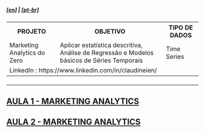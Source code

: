<h5><a href="blank_">[en]</a> | <a href="blank_">[pt-br]</a>
</h5>
<h5>
<div>
  <table>
    <tr>
      <th>PROJETO</th>
      <th>OBJETIVO</th>
      <th>TIPO DE DADOS</th>
    </tr>
    <tr>
      <td>Marketing Analytics do Zero</td>
      <td>Aplicar estatística descritiva, Análise de Regressão e Modelos básicos de Séries Temporais</td>
      <td>Time Series</td>
    </tr>
    <tr>
        <td colspan="4">LinkedIn : https://www.linkedin.com/in/claudineien/</td>
    </tr>
  </table>
</div>
</h5>
<hr>
<h2><a href="https://github.com/claudineien/marketing-analytics-gretl-r/tree/main/0-documentation/mrktng_anlzng_01.md">AULA 1 - MARKETING ANALYTICS</a></h2>
<h2><a href="https://github.com/claudineien/marketing-analytics-gretl-r/tree/main/0-documentation/mrktng_anlzng_02.md">AULA 2 - MARKETING ANALYTICS</a></h2>
